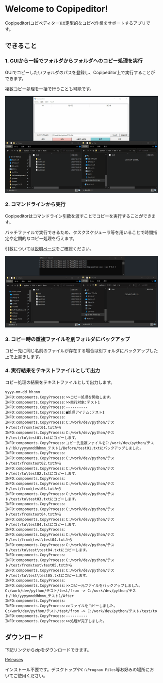 # Welcome to Copipeditor!
Copipeditor(コピペディター)は定型的なコピペ作業をサポートするアプリです。

<!--
![CI](https://github.com/rundocs/jekyll-rtd-theme/workflows/CI/badge.svg?branch=develop)
![jsDelivr](https://data.jsdelivr.com/v1/package/gh/rundocs/jekyll-rtd-theme/badge)
-->

## できること

### 1. GUIから一括でフォルダからフォルダへのコピー処理を実行
GUIでコピーしたいフォルダのパスを登録し、Copipeditor上で実行することができます。

複数コピー処理を一括で行うことも可能です。

![コピー実行](image/exec_copy_gui.gif)

### 2. コマンドラインから実行
Copipeditorはコマンドライン引数を渡すことでコピーを実行することができます。

バッチファイルで実行できるため、タスクスケジューラ等を用いることで時間指定や定期的なコピー処理を行えます。

引数については[説明ページ](https://yt3trees.github.io/Copipeditor/documentation/commandline.html)をご確認ください。

![コマンドライン実行](image/commandline_movie.gif)

### 3. コピー時の重複ファイルを別フォルダにバックアップ
コピー先に同じ名前のファイルが存在する場合は別フォルダにバックアップした上で上書きします。

### 4. 実行結果をテキストファイルとして出力
コピー処理の結果をテキストファイルとして出力します。
```
yyyy-mm-dd hh:mm
INFO:components.CopyProcess:>>コピー処理を開始します。
INFO:components.CopyProcess:>>実行対象:テスト1
INFO:components.CopyProcess:----------
INFO:components.CopyProcess:■処理アイテム:テスト1
INFO:components.CopyProcess:
INFO:components.CopyProcess:C:/work/dev/python/テスト/test/from\test01.txtから
INFO:components.CopyProcess:C:/work/dev/python/テスト/test/to\test01.txtにコピーします。
INFO:components.CopyProcess:コピー先重複ファイルをC:/work/dev/python/テスト/!bk/yyyymmddhhmm_テスト1/Before/test01.txtにバックアップしました。
INFO:components.CopyProcess:
INFO:components.CopyProcess:C:/work/dev/python/テスト/test/from\test02.txtから
INFO:components.CopyProcess:C:/work/dev/python/テスト/test/to\test02.txtにコピーします。
INFO:components.CopyProcess:
INFO:components.CopyProcess:C:/work/dev/python/テスト/test/from\test03.txtから
INFO:components.CopyProcess:C:/work/dev/python/テスト/test/to\test03.txtにコピーします。
INFO:components.CopyProcess:
INFO:components.CopyProcess:C:/work/dev/python/テスト/test/from\test04.txtから
INFO:components.CopyProcess:C:/work/dev/python/テスト/test/to\test04.txtにコピーします。
INFO:components.CopyProcess:
INFO:components.CopyProcess:C:/work/dev/python/テスト/test/from\test\test04.txtから
INFO:components.CopyProcess:C:/work/dev/python/テスト/test/to\test\test04.txtにコピーします。
INFO:components.CopyProcess:
INFO:components.CopyProcess:C:/work/dev/python/テスト/test/from\test\test05.txtから
INFO:components.CopyProcess:C:/work/dev/python/テスト/test/to\test\test05.txtにコピーします。
INFO:components.CopyProcess:
INFO:components.CopyProcess:>>コピー元ファイルをバックアップしました。C:/work/dev/python/テスト/test/from -> C:/work/dev/python/テスト/!bk/yyyymmddhhmm_テスト1/After
INFO:components.CopyProcess:
INFO:components.CopyProcess:>>ファイルをコピーしました。C:/work/dev/python/テスト/test/from -> C:/work/dev/python/テスト/test/to
INFO:components.CopyProcess:----------
INFO:components.CopyProcess:>>処理が完了しました。
```


## ダウンロード

下記リンクからzipをダウンロードできます。

[Releases](https://github.com/yt3trees/Copipeditor/releases)

インストール不要です。デスクトップや`C:\Program Files`等お好みの場所においてご使用ください。
